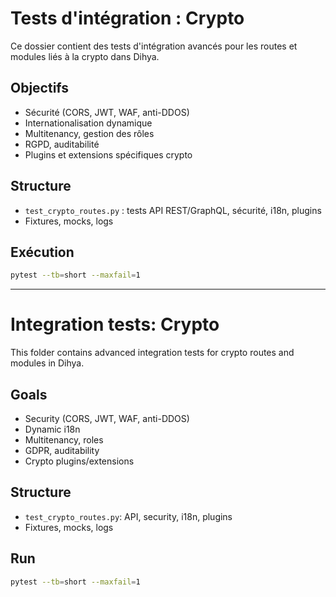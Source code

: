 # Tests d'intégration : Crypto

Ce dossier contient des tests d'intégration avancés pour les routes et modules liés à la crypto dans Dihya.

## Objectifs
- Sécurité (CORS, JWT, WAF, anti-DDOS)
- Internationalisation dynamique
- Multitenancy, gestion des rôles
- RGPD, auditabilité
- Plugins et extensions spécifiques crypto

## Structure
- `test_crypto_routes.py` : tests API REST/GraphQL, sécurité, i18n, plugins
- Fixtures, mocks, logs

## Exécution
```bash
pytest --tb=short --maxfail=1
```

---

# Integration tests: Crypto

This folder contains advanced integration tests for crypto routes and modules in Dihya.

## Goals
- Security (CORS, JWT, WAF, anti-DDOS)
- Dynamic i18n
- Multitenancy, roles
- GDPR, auditability
- Crypto plugins/extensions

## Structure
- `test_crypto_routes.py`: API, security, i18n, plugins
- Fixtures, mocks, logs

## Run
```bash
pytest --tb=short --maxfail=1
```
